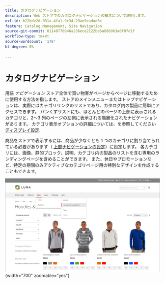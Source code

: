 ```yaml
---
title: カタログナビゲーション
description: Web ストアでのカタログナビゲーションの概念について説明します。
exl-id: b22bde2d-031a-4fa1-9c34-29ae9eadad6c
feature: Catalog Management, Site Navigation
source-git-commit: 01148770946a236ece2122be5a88b963a0f07d1f
workflow-type: tm+mt
source-wordcount: '178'
ht-degree: 0%

---
```


# カタログナビゲーション

用語 _ナビゲーション_ ストア全体で買い物客がページからページに移動するために使用する方法を指します。 ストアのメインメニューまたはトップナビゲーションは、実際にはカテゴリリンクのリストであり、カタログ内の製品に簡単にアクセスできます。 パンくずリストにも、ほとんどのページの上部に表示されるカテゴリと、2～3 列のページの左側に表示される階層化されたナビゲーションがあります。 カテゴリ表示オプションの詳細については、を参照してください [ディスプレイ設定](categories-display-settings.md).

商品をストアで表示するには、商品が少なくとも 1 つのカテゴリに割り当てられている必要があります（ [上部ナビゲーションの設定](navigation-top.md)）に設定します。 各カテゴリには、画像、静的ブロック、説明、カテゴリ内の製品のリストを含む専用のランディングページを含めることができます。 また、休日やプロモーションなど、特定の期間のみアクティブなカテゴリページ用の特別なデザインを作成することもできます。

![ストアフロントでのカタログナビゲーション](./assets/storefront-menu-levels.png){width="700" zoomable="yes"}
